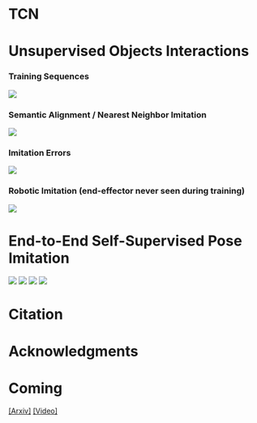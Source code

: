 # TCN

# Unsupervised Objects Interactions

### Training Sequences
<img src='figs/pouring_data.mov.gif'>

### Semantic Alignment / Nearest Neighbor Imitation
<img src='figs/pouring_human.mov.gif'>

### Imitation Errors
<img src='figs/pouring_failure.mov.gif'>

### Robotic Imitation (end-effector never seen during training)
<img src='figs/pouring_robot.mov.gif'>

# End-to-End Self-Supervised Pose Imitation

<img src='figs/pose_squat.mov.gif'>
<img src='pose_atomic.mov.gif'>
<img src='pose_failures.mov.gif'>
<img src='pose_jeff_long.mov.gif'>

# Citation

# Acknowledgments

# Coming
[[Arxiv]](https://arxiv.org) [[Video]](http://youtube.com)
